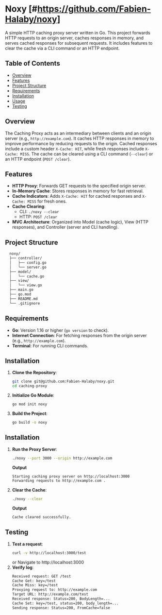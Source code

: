 # Noxy [#https://github.com/Fabien-Halaby/noxy]

A simple HTTP caching proxy server written in Go. This project forwards HTTP requests to an origin server, caches responses in memory, and serves cached responses for subsequent requests. It includes features to clear the cache via a CLI command or an HTTP endpoint.

## Table of Contents
- [Overview](#overview)
- [Features](#features)
- [Project Structure](#project-structure)
- [Requirements](#requirements)
- [Installation](#installation)
- [Usage](#usage)
- [Testing](#testing)

## Overview
The Caching Proxy acts as an intermediary between clients and an origin server (e.g., `http://example.com`). It caches HTTP responses in memory to improve performance by reducing requests to the origin. Cached responses include a custom header `X-Cache: HIT`, while fresh responses include `X-Cache: MISS`. The cache can be cleared using a CLI command (`--clear`) or an HTTP endpoint (`POST /clear`).

## Features
- **HTTP Proxy**: Forwards GET requests to the specified origin server.
- **In-Memory Cache**: Stores responses in memory for fast retrieval.
- **Cache Indicators**: Adds `X-Cache: HIT` for cached responses and `X-Cache: MISS` for fresh ones.
- **Cache Clearing**:
  - CLI: `./noxy --clear`
  - HTTP: `POST /clear`
- **MVC Architecture**: Organized into Model (cache logic), View (HTTP responses), and Controller (server and CLI handling).

## Project Structure
```bash
  noxy/
  ├── controller/
  │   ├── config.go
  │   └── server.go
  ├── model/
  │   └── cache.go
  ├── view/
  │   └── view.go
  ├── main.go
  ├── go.mod
  ├── README.md
  └── .gitignore
  ```

## Requirements
- **Go**: Version 1.16 or higher (`go version` to check).
- **Internet Connection**: For fetching responses from the origin server (e.g., `http://example.com`).
- **Terminal**: For running CLI commands.

## Installation
1. **Clone the Repository**:
   ```bash
   git clone git@github.com:Fabien-Halaby/noxy.git
   cd caching-proxy
   ```
2. **Initialize Go Module**:
   ```bash
   go mod init noxy
   ```
3. **Build the Project**:
   ```bash
   go build -o noxy
   ```

## Installation
1. **Run the Proxy Server**:
   ```bash
   ./noxy --port 3000 --origin http://example.com
   ```
    **Output**
   ```bash
   Starting caching proxy server on http://localhost:3000
   Forwarding requests to http://example.com .
   ```
2. **Clear the Cache**:
   ```bash
   ./noxy --clear
   ```
   **Output**
   ```bash
   Cache cleared successfully.
   ```

## Testing
1. **Test a request**:
   ```bash
   curl -v http://localhost:3000/test
   ```
   or
   Navigate to http://localhost:3000
2. **Verify log**:
   ```bash
   Received request: GET /test
   Cache Get: key=/test
   Cache Miss: key=/test
   Proxying request to: http://example.com
   Target URL: http://example.com/test
   Received response: Status=200, BodyLength=...
   Cache Set: key=/test, status=200, body_length=...
   Sending response: Status=200, FromCache=false
   ```

